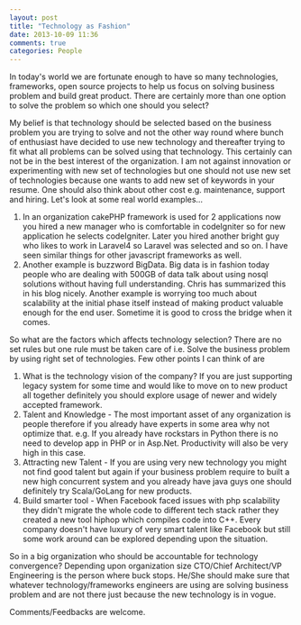 ```yaml
---
layout: post
title: "Technology as Fashion"
date: 2013-10-09 11:36
comments: true
categories: People
---
```


In today's world we are fortunate enough to have so many technologies, frameworks, open source projects to help us focus on solving business problem and build great product. There are certainly more than one option to solve the problem so which one should you select?
<!-- more -->
My belief is that technology should be selected based on the business problem you are trying to solve and not the other way round where bunch of enthusiast have decided to use new technology and thereafter trying to fit what all problems can be solved using that technology. This certainly can not be in the best interest of the organization. I am not against innovation or experimenting with new set of technologies but one should not use new set of technologies because one wants to add new set of keywords in your resume. One should also think about other cost e.g. maintenance, support and hiring. Let's look at some real world examples…

  1. In an organization cakePHP framework is used for 2 applications now you hired a new manager who is comfortable in codeIgniter so for new application he selects codeIgniter. Later you hired another bright guy who likes to work in Laravel4 so Laravel was selected and so on. I have seen similar things for other javascript frameworks as well.
  2. Another example is buzzword BigData. Big data is in fashion today people who are dealing with 500GB of data talk about using nosql solutions without having full understanding.  Chris has summarized this in his blog nicely.  Another example is worrying too much about scalability at the initial phase itself instead of making product valuable enough for the end user. Sometime it is good to cross the bridge when it comes. 

So what are the factors which affects technology selection?
There are no set rules but one rule must be taken care of i.e. Solve the business problem by using right set of technologies. Few other points I can think of are

  1. What is the technology vision of the company? If you are just supporting legacy system for some time and would like to move on to new product all together definitely you should explore usage of newer and widely accepted framework.
  2. Talent and Knowledge - The most important asset of any organization is people therefore if you already have experts in some area why not optimize that. e.g. If you already have rockstars in Python there is no need to develop app in PHP or in Asp.Net. Productivity will also be very high in this case.
  3. Attracting new Talent -  If you are using very new technology you might not find good talent but again if your business problem require to built a new high concurrent system and you already have java guys one should definitely try Scala/GoLang for new products.
  4. Build smarter tool - When Facebook faced issues with php scalability they didn't migrate the whole code to different tech stack rather they created a new tool hiphop which compiles code into C++. Every company doesn't have luxury of very smart talent like Facebook but still some work around can be explored depending upon the situation.

So in a big organization who should be accountable for technology convergence?
Depending upon organization size CTO/Chief Architect/VP Engineering is the person where buck stops. He/She should make sure that whatever technology/frameworks engineers are using are solving business problem and are not there just because the new technology is in vogue. 

Comments/Feedbacks are welcome.
